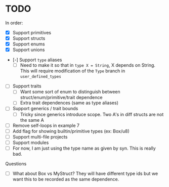 TODO
====
In order:
- [X] Support primitives
- [X] Support structs
- [X] Support enums
- [X] Support unions
- [-] Support `type` aliases
    - [ ] Need to make it so that in `type X = String`, X depends on String.
          This will require modification of the `Type` branch in `user_defined_types`
- [ ] Support traits
    - [ ] Want some sort of enum to distinguish between struct/enum/primitive/trait dependence
    - [ ] Extra trait dependences (same as type aliases)
- [ ] Support generics / trait bounds
    - [ ] Tricky since generics introduce scope. Two A's in diff structs are not the same A
- [ ] Remove self-loops in example 7
- [ ] Add flag for showing builtin/primitive types (ex: Box/u8)
- [ ] Support multi-file projects
- [ ] Support modules
- [ ] For now, I am just using the type name as given by syn. This is really bad.

Questions
- [ ] What about Box<MyStruct> vs MyStruct? They will have different type ids
      but we want this to be recorded as the same dependence.
